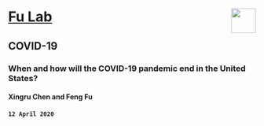 # [Fu Lab](https://fudab.github.io/index.md) <img src="https://fudab.github.io/images/Logo.png" align = "right" alt="" width="50">

## COVID-19

### When and how will the COVID-19 pandemic end in the United States?
#### Xingru Chen and Feng Fu

#### `12 April 2020`
